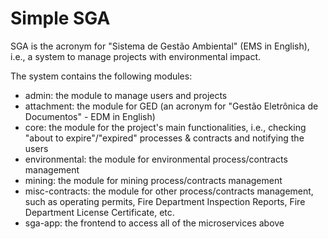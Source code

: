 # Simple SGA
SGA is the acronym for "Sistema de Gestão Ambiental" (EMS in English), i.e., a system to manage projects with environmental impact.

The system contains the following modules:
- admin: the module to manage users and projects
- attachment: the module for GED (an acronym for "Gestão Eletrônica de Documentos" - EDM in English)
- core: the module for the project's main functionalities, i.e., checking "about to expire"/"expired" processes & contracts and notifying the users
- environmental: the module for environmental process/contracts management
- mining: the module for mining process/contracts management
- misc-contracts: the module for other process/contracts management, such as operating permits, Fire Department Inspection Reports, Fire Department License Certificate, etc.
- sga-app: the frontend to access all of the microservices above